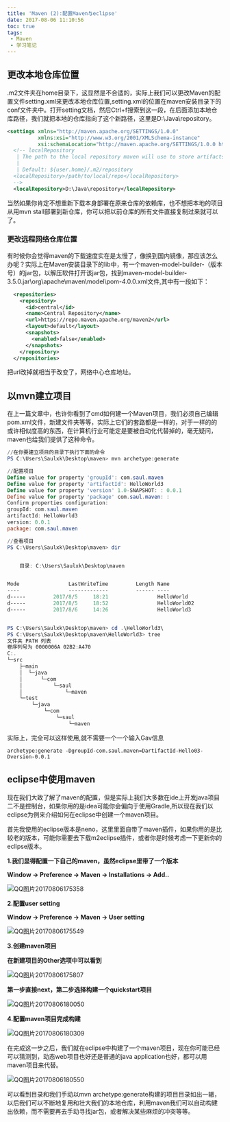 ```yaml
---
title: 'Maven (2):配置Maven与eclipse'
date: 2017-08-06 11:10:56
toc: true
tags:
 - Maven
 - 学习笔记
---
```


## 更改本地仓库位置

  .m2文件夹在home目录下，这显然是不合适的，实际上我们可以更改Maven的配置文件setting.xml来更改本地仓库位置,setting.xml的位置在maven安装目录下的conf文件夹中。打开setting文档，然后Ctrl+f搜索到这一段，在后面添加本地仓库路径，我们就把本地的仓库指向了这个新路径，这里是D:\Java\repository。

```xml
<settings xmlns="http://maven.apache.org/SETTINGS/1.0.0"
          xmlns:xsi="http://www.w3.org/2001/XMLSchema-instance"
          xsi:schemaLocation="http://maven.apache.org/SETTINGS/1.0.0 http://maven.apache.org/xsd/settings-1.0.0.xsd">
  <!-- localRepository
   | The path to the local repository maven will use to store artifacts.
   |
   | Default: ${user.home}/.m2/repository
  <localRepository>/path/to/local/repo</localRepository>
  -->
  <localRepository>D:\Java\repository</localRepository>
```

  当然如果你肯定不想重新下载本身部署在原来仓库的依赖库，也不想把本地的项目从用mvn stall部署到新仓库，你可以把以前仓库的所有文件直接复制过来就可以了。

<!--more-->

### 更改远程网络仓库位置

有时候你会觉得maven的下载速度实在是太慢了，像换到国内镜像，那应该怎么办呢？实际上在Maven安装目录下的lib中，有一个maven-model-builder-（版本号）的jar包，以解压软件打开该jar包，找到maven-model-builder-3.5.0.jar\org\apache\maven\model\pom-4.0.0.xml文件,其中有一段如下：

```xml
  <repositories>
    <repository>
      <id>central</id>
      <name>Central Repository</name>
      <url>https://repo.maven.apache.org/maven2</url>
      <layout>default</layout>
      <snapshots>
        <enabled>false</enabled>
      </snapshots>
    </repository>
  </repositories>

```

把url改掉就相当于改变了，网络中心仓库地址。

## 以mvn建立项目

在上一篇文章中，也许你看到了cmd如何建一个Maven项目，我们必须自己编辑pom.xml文件，新建文件夹等等，实际上它们的套路都是一样的，对于一样的的或许相似度高的东西，在计算机行业可能定是要被自动化代替掉的，毫无疑问，maven也给我们提供了这种命令。

```powershell
//在你要建立项目的目录下执行下面的命令
PS C:\Users\Saulxk\Desktop\maven> mvn archetype:generate

//配置项目
Define value for property 'groupId': com.saul.maven
Define value for property 'artifactId': HelloWorld3
Define value for property 'version' 1.0-SNAPSHOT: : 0.0.1
Define value for property 'package' com.saul.maven: :
Confirm properties configuration:
groupId: com.saul.maven
artifactId: HelloWorld3
version: 0.0.1
package: com.saul.maven

//查看项目
PS C:\Users\Saulxk\Desktop\maven> dir


    目录: C:\Users\Saulxk\Desktop\maven


Mode                LastWriteTime         Length Name
----                -------------         ------ ----
d-----         2017/8/5     18:21                HelloWorld
d-----         2017/8/5     18:52                HelloWorld02
d-----         2017/8/6     14:26                HelloWorld3


PS C:\Users\Saulxk\Desktop\maven> cd .\HelloWorld3\
PS C:\Users\Saulxk\Desktop\maven\HelloWorld3> tree
文件夹 PATH 列表
卷序列号为 0000006A 02B2:A470
C:.
└─src
    ├─main
    │  └─java
    │      └─com
    │          └─saul
    │              └─maven
    └─test
        └─java
            └─com
                └─saul
                    └─maven
```

实际上，完全可以这样使用,就不需要一个一个输入Gav信息

`archetype:generate -DgroupId-com.saul.maven=DartifactId-Hello03-Dversion-0.0.1`

## eclipse中使用maven

  现在我们大致了解了maven的配置，但是实际上我们大多数在ide上开发java项目二不是控制台，如果你用的是idea可能你会偏向于使用Gradle,所以现在我们以eclipse为例来介绍如何在eclipse中创建一个maven项目。

  首先我使用的eclipse版本是neno，这里里面自带了maven插件，如果你用的是比较老的版本，可能你需要去下载m2eclipse插件，或者你是时候考虑一下更新你的eclipse版本。

**1.我们显得配置一下自己的maven，虽然eclipse里带了一个版本**

**Window -> Preference -> Maven -> Installations -> Add..**  

![QQ图片20170806175358](\img\QQ图片20170806175358.png)

**2.配置user setting**

**Window -> Preference -> Maven -> User setting**

![QQ图片20170806175549](\img\QQ图片20170806175549.png)

**3.创建maven项目**

**在新建项目的Other选项中可以看到**

![QQ图片20170806175807](\img\QQ图片20170806175807.png)



**第一步直接next，第二步选择构建一个quickstart项目**



![QQ图片20170806180050](\img\QQ图片20170806180050.png)

**4.配置maven项目完成构建**

![QQ图片20170806180309](\img\QQ图片20170806180309.png)



在完成这一步之后，我们就在eclipse中构建了一个maven项目，现在你可能已经可以猜测到，动态web项目也好还是普通的java application也好，都可以用maven项目来代替。

![QQ图片20170806180550](\img\QQ图片20170806180550.png)

可以看到目录和我们手动以mvn archetype:generate构建的项目目录如出一辙，以后我们可以不断地复用和壮大我们的本地仓库，利用maven我们可以自动构建出依赖，而不需要再去手动寻找jar包，或者解决某些麻烦的冲突等等。